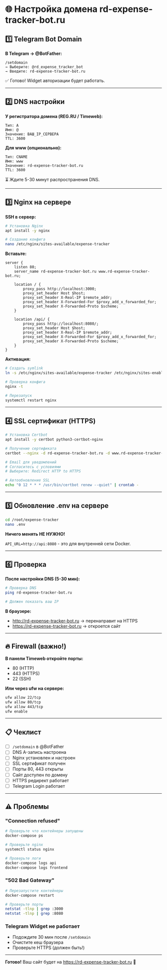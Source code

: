 # 🌐 Настройка домена rd-expense-tracker-bot.ru

## 1️⃣ Telegram Bot Domain

**В Telegram → @BotFather:**

```
/setdomain
→ Выберите: @rd_expense_tracker_bot
→ Введите: rd-expense-tracker-bot.ru
```

✅ Готово! Widget авторизации будет работать.

---

## 2️⃣ DNS настройки

**У регистратора домена (REG.RU / Timeweb):**

```
Тип: A
Имя: @
Значение: ВАШ_IP_СЕРВЕРА
TTL: 3600
```

**Для www (опционально):**
```
Тип: CNAME
Имя: www
Значение: rd-expense-tracker-bot.ru
TTL: 3600
```

⏳ Ждите 5-30 минут распространения DNS.

---

## 3️⃣ Nginx на сервере

**SSH в сервер:**

```bash
# Установка Nginx
apt install -y nginx

# Создание конфига
nano /etc/nginx/sites-available/expense-tracker
```

**Вставьте:**

```nginx
server {
    listen 80;
    server_name rd-expense-tracker-bot.ru www.rd-expense-tracker-bot.ru;

    location / {
        proxy_pass http://localhost:3000;
        proxy_set_header Host $host;
        proxy_set_header X-Real-IP $remote_addr;
        proxy_set_header X-Forwarded-For $proxy_add_x_forwarded_for;
        proxy_set_header X-Forwarded-Proto $scheme;
    }

    location /api/ {
        proxy_pass http://localhost:8080/;
        proxy_set_header Host $host;
        proxy_set_header X-Real-IP $remote_addr;
        proxy_set_header X-Forwarded-For $proxy_add_x_forwarded_for;
        proxy_set_header X-Forwarded-Proto $scheme;
    }
}
```

**Активация:**

```bash
# Создать symlink
ln -s /etc/nginx/sites-available/expense-tracker /etc/nginx/sites-enabled/

# Проверка конфига
nginx -t

# Перезапуск
systemctl restart nginx
```

---

## 4️⃣ SSL сертификат (HTTPS)

```bash
# Установка Certbot
apt install -y certbot python3-certbot-nginx

# Получение сертификата
certbot --nginx -d rd-expense-tracker-bot.ru -d www.rd-expense-tracker-bot.ru

# Email для уведомлений
# Согласитесь с условиями
# Выберите: Redirect HTTP to HTTPS

# Автообновление SSL
echo "0 12 * * * /usr/bin/certbot renew --quiet" | crontab -
```

---

## 5️⃣ Обновление .env на сервере

```bash
cd /root/expense-tracker
nano .env
```

**Ничего менять НЕ НУЖНО!** 

`API_URL=http://api:8080` - это для внутренней сети Docker.

---

## 6️⃣ Проверка

**После настройки DNS (5-30 мин):**

```bash
# Проверка DNS
ping rd-expense-tracker-bot.ru

# Должен показать ваш IP
```

**В браузере:**

- http://rd-expense-tracker-bot.ru → перенаправит на HTTPS
- https://rd-expense-tracker-bot.ru → откроется сайт

---

## 🔥 Firewall (важно!)

**В панели Timeweb откройте порты:**
- 80 (HTTP)
- 443 (HTTPS)
- 22 (SSH)

**Или через ufw на сервере:**

```bash
ufw allow 22/tcp
ufw allow 80/tcp
ufw allow 443/tcp
ufw enable
```

---

## 📋 Чеклист

- [ ] `/setdomain` в @BotFather
- [ ] DNS A-запись настроена
- [ ] Nginx установлен и настроен
- [ ] SSL сертификат получен
- [ ] Порты 80, 443 открыты
- [ ] Сайт доступен по домену
- [ ] HTTPS редирект работает
- [ ] Telegram Login работает

---

## ⚠️ Проблемы

### "Connection refused"
```bash
# Проверьте что контейнеры запущены
docker-compose ps

# Проверьте nginx
systemctl status nginx

# Проверьте логи
docker-compose logs api
docker-compose logs frontend
```

### "502 Bad Gateway"
```bash
# Перезапустите контейнеры
docker-compose restart

# Проверьте порты
netstat -tlnp | grep :3000
netstat -tlnp | grep :8080
```

### Telegram Widget не работает
- Подождите 30 мин после `/setdomain`
- Очистите кеш браузера
- Проверьте HTTPS (должен быть!)

---

**Готово!** Ваш сайт будет на https://rd-expense-tracker-bot.ru 🚀


